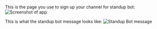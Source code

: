 This is the page you use to sign up your channel for standup bot:
![Screenshot of app](https://raw.githubusercontent.com/cjaiello/standupbot/master/screenshot.png)

This is what the standup bot message looks like:
![Standup Bot message](https://raw.githubusercontent.com/cjaiello/standupbot/master/standupbot_message)
